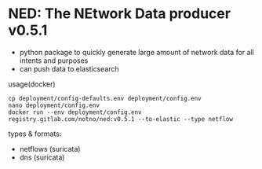 # NED: The NEtwork Data producer v0.5.1

* python package to quickly generate large amount of network data for all intents and purposes
* can push data to elasticsearch

usage(docker)
```
cp deployment/config-defaults.env deployment/config.env
nano deployment/config.env
docker run --env deployment/config.env registry.gitlab.com/notno/ned:v0.5.1 --to-elastic --type netflow
```

types & formats:
* netflows (suricata)
* dns (suricata)
